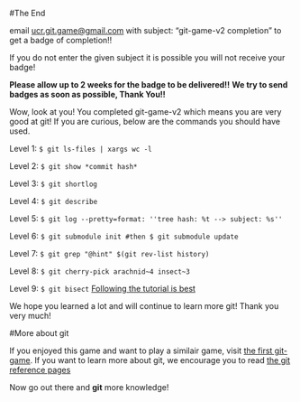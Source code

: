 #The End

 email ucr.git.game@gmail.com with subject: “git-game-v2 completion” to get a badge of completion!!
 
 If you do not enter the given subject it is possible you will not receive your badge!

 **Please allow up to 2 weeks for the badge to be delivered!!**
 **We try to send badges as soon as possible, Thank You!!**

Wow, look at you! 
You completed git-game-v2 which means you are very good at git! 
If you are curious, below are the commands you should have used. 

Level 1: ```$ git ls-files | xargs wc -l```

Level 2: ```$ git show *commit hash*```

Level 3: ```$ git shortlog```

Level 4: ```$ git describe```

Level 5: ```$ git log --pretty=format: ''tree hash: %t --> subject: %s'' ```

Level 6: ```$ git submodule init #then $ git submodule update```

Level 7: ```$ git grep "@hint" $(git rev-list history) ```

Level 8: ```$ git cherry-pick arachnid~4 insect~3```

Level 9: ```$ git bisect``` [Following the tutorial is best](http://www.metaltoad.com/blog/beginners-guide-git-bisect-process-elimination)

We hope you learned a lot and will continue to learn more git! Thank you very much!

#More about git

If you enjoyed this game and want to play a similair game, visit [the first git-game](https://github.com/git-game/git-game).
If you want to learn more about git, we encourage you to read [the git reference pages](https://git-scm.com/docs)

Now go out there and **git** more knowledge!
